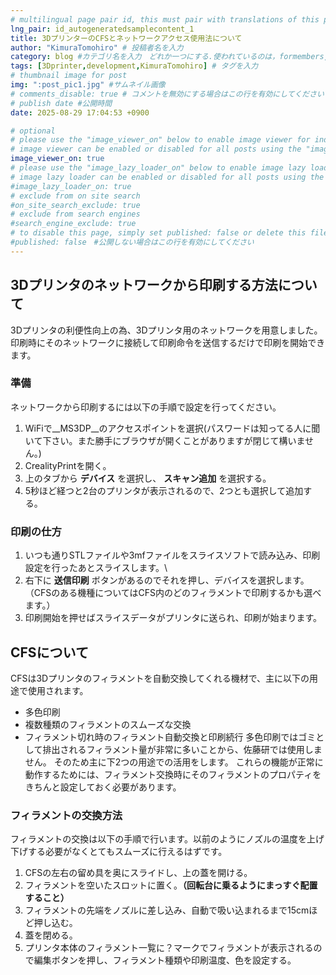```yaml
---
# multilingual page pair id, this must pair with translations of this page. (This name must be unique)
lng_pair: id_autogeneratedsamplecontent_1
title: 3DプリンターのCFSとネットワークアクセス使用法について
author: "KimuraTomohiro" # 投稿者名を入力
category: blog #カテゴリ名を入力　どれか一つにする.使われているのは，formembers, blog, announcements
tags: [3Dprinter,development,KimuraTomohiro] # タグを入力
# thumbnail image for post
img: ":post_pic1.jpg" #サムネイル画像
# comments_disable: true # コメントを無効にする場合はこの行を有効にしてください
# publish date #公開時間
date: 2025-08-29 17:04:53 +0900 

# optional
# please use the "image_viewer_on" below to enable image viewer for individual pages or posts (_posts/ or [language]/_posts folders).
# image viewer can be enabled or disabled for all posts using the "image_viewer_posts: true" setting in _data/conf/main.yml.
image_viewer_on: true
# please use the "image_lazy_loader_on" below to enable image lazy loader for individual pages or posts (_posts/ or [language]/_posts folders).
# image lazy loader can be enabled or disabled for all posts using the "image_lazy_loader_posts: true" setting in _data/conf/main.yml.
#image_lazy_loader_on: true
# exclude from on site search
#on_site_search_exclude: true
# exclude from search engines
#search_engine_exclude: true
# to disable this page, simply set published: false or delete this file
#published: false　#公開しない場合はこの行を有効にしてください
---
```

## 3Dプリンタのネットワークから印刷する方法について
3Dプリンタの利便性向上の為、3Dプリンタ用のネットワークを用意しました。印刷時にそのネットワークに接続して印刷命令を送信するだけで印刷を開始できます。

### 準備
ネットワークから印刷するには以下の手順で設定を行ってください。
1. WiFiで__MS3DP__のアクセスポイントを選択(パスワードは知ってる人に聞いて下さい。また勝手にブラウザが開くことがありますが閉じて構いません。)
2. CrealityPrintを開く。
3. 上のタブから __デバイス__ を選択し、 __スキャン追加__ を選択する。
4. 5秒ほど経つと2台のプリンタが表示されるので、2つとも選択して追加する。

### 印刷の仕方
1. いつも通りSTLファイルや3mfファイルをスライスソフトで読み込み、印刷設定を行ったあとスライスします。\
2. 右下に __送信印刷__ ボタンがあるのでそれを押し、デバイスを選択します。（CFSのある機種についてはCFS内のどのフィラメントで印刷するかも選べます。）
3. 印刷開始を押せばスライスデータがプリンタに送られ、印刷が始まります。

## CFSについて
CFSは3Dプリンタのフィラメントを自動交換してくれる機材で、主に以下の用途で使用されます。
- 多色印刷
- 複数種類のフィラメントのスムーズな交換
- フィラメント切れ時のフィラメント自動交換と印刷続行
多色印刷ではゴミとして排出されるフィラメント量が非常に多いことから、佐藤研では使用しません。
そのため主に下2つの用途での活用をします。
これらの機能が正常に動作するためには、フィラメント交換時にそのフィラメントのプロパティをきちんと設定しておく必要があります。

### フィラメントの交換方法
フィラメントの交換は以下の手順で行います。以前のようにノズルの温度を上げ下げする必要がなくとてもスムーズに行えるはずです。
1. CFSの左右の留め具を奥にスライドし、上の蓋を開ける。
2. フィラメントを空いたスロットに置く。__（回転台に乗るようにまっすぐ配置すること）__
3. フィラメントの先端をノズルに差し込み、自動で吸い込まれるまで15cmほど押し込む。
4. 蓋を閉める。
5. プリンタ本体のフィラメント一覧に？マークでフィラメントが表示されるので編集ボタンを押し、フィラメント種類や印刷温度、色を設定する。

